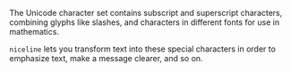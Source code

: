 The Unicode character set contains subscript and superscript characters, combining glyphs like slashes, and characters in different fonts for use in mathematics. 

`niceline` lets you transform text into these special characters in order to emphasize text, make a message clearer, and so on. 

